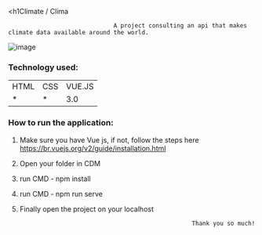 <h1Climate / Clima</h1>

                                  A project consulting an api that makes climate data available around the world.

![image](https://user-images.githubusercontent.com/70349830/114286504-ac530c00-9a35-11eb-942d-05501687895a.png)


<h3>Technology used:</h3>
<table>
  <tr>
    <td>HTML</td>
    <td>CSS</td>
    <td>VUE.JS</td>
  </tr>
   <tr>
    <td>*</td>
    <td>*</td>
    <td>3.0</td>
  </tr>
  
  
</table>

<h3>How to run the application:</h3>

1) Make sure you have Vue js, if not, follow the steps here https://br.vuejs.org/v2/guide/installation.html
2) Open your folder in CDM
3) run CMD - npm install
4) run CMD - npm run serve
5) Finally open the project on your localhost


                                                        Thank you so much!



